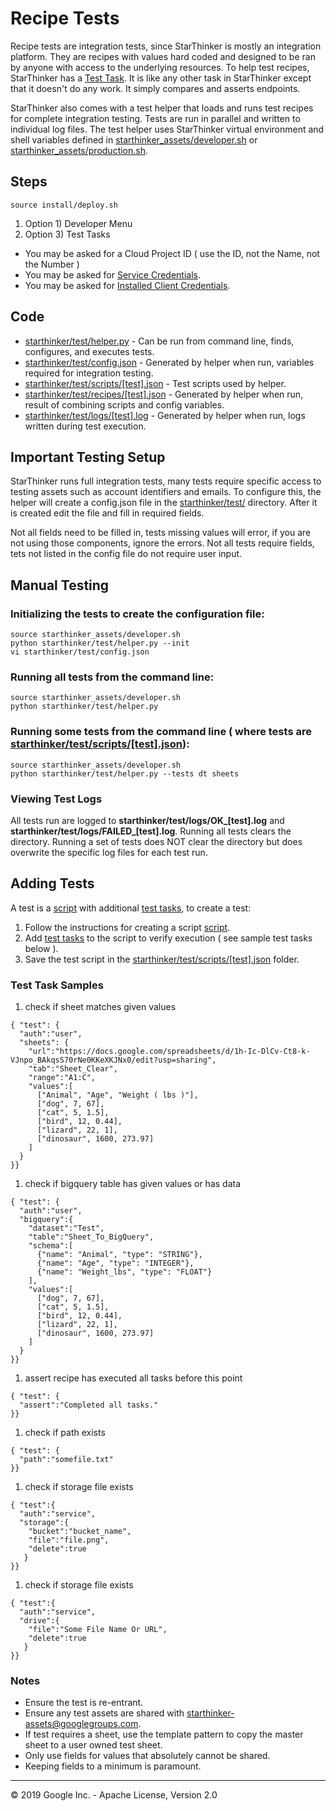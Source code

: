 # Recipe Tests

Recipe tests are integration tests, since StarThinker is mostly an integration platform.  They are recipes
with values hard coded and designed to be ran by anyone with access to the underlying resources.  To help 
test recipes, StarThinker has a [Test Task](../starthinker/task/test/). It is like any other task
in StarThinker except that it doesn't do any work.  It simply compares and asserts endpoints.  

StarThinker also comes with a test helper that loads and runs test recipes for complete integration testing.
Tests are run in parallel and written to individual log files.  The test helper uses StarThinker virtual
environment and shell variables defined in [starthinker_assets/developer.sh](../starthinker_assets/developer.sh)
or [starthinker_assets/production.sh](../starthinker_assets/production.sh).

## Steps
```
source install/deploy.sh
```

1. Option 1) Developer Menu
1. Option 3) Test Tasks
  - You may be asked for a Cloud Project ID ( use the ID, not the Name, not the Number )
  - You may be asked for [Service Credentials](cloud_service.md).
  - You may be asked for [Installed Client Credentials](cloud_client_installed.md).

## Code

  - [starthinker/test/helper.py](../starthinker/test/helper.py) - Can be run from command line, finds, configures, and executes tests.
  - [starthinker/test/config.json](../starthinker/test/) - Generated by helper when run, variables required for integration testing.
  - [starthinker/test/scripts/[test].json](../starthinker/test/scripts/) - Test scripts used by helper.
  - [starthinker/test/recipes/[test].json](../starthinker/test/) - Generated by helper when run, result of combining scripts and config variables.
  - [starthinker/test/logs/[test].log](../starthinker/test/) - Generated by helper when run, logs written during test execution.

## Important Testing Setup

StarThinker runs full integration tests, many tests require specific access to testing assets such as account identifiers and emails.
To configure this, the helper will create a config.json file in the [starthinker/test/](../starthinker/test/) directory. After it is
created edit the file and fill in required fields.

Not all fields need to be filled in, tests missing values will error, if you are not using those components, ignore the errors.
Not all tests require fields, tets not listed in the config file do not require user input.

## Manual Testing

### Initializing the tests to create the configuration file:
```
source starthinker_assets/developer.sh
python starthinker/test/helper.py --init
vi starthinker/test/config.json
```

### Running all tests from the command line:
```
source starthinker_assets/developer.sh
python starthinker/test/helper.py
```

### Running some tests from the command line ( where tests are [starthinker/test/scripts/[test].json](../starthinker/test/scripts/)):
```
source starthinker_assets/developer.sh
python starthinker/test/helper.py --tests dt sheets
```

### Viewing Test Logs

All tests run are logged to **starthinker/test/logs/OK_[test].log** and **starthinker/test/logs/FAILED_[test].log**.  Running all tests clears the directory.  Running a set of tests does NOT clear the directory but does overwrite the specific log files for each test run.

## Adding Tests

A test is a [script](recipe.md) with additional [test tasks](../task/test/run.py), to create a test:

1. Follow the instructions for creating a script [script](recipe.md).
1. Add [test tasks](../task/test/run.py) to the script to verify execution ( see sample test tasks below ).
1. Save the test script in the [starthinker/test/scripts/[test].json](../starthinker/test/scripts/) folder.

### Test Task Samples

1. check if sheet matches given values
```
{ "test": {
  "auth":"user",
  "sheets": {
    "url":"https://docs.google.com/spreadsheets/d/1h-Ic-DlCv-Ct8-k-VJnpo_BAkqsS70rNe0KKeXKJNx0/edit?usp=sharing",
    "tab":"Sheet_Clear",
    "range":"A1:C",
    "values":[
      ["Animal", "Age", "Weight ( lbs )"],
      ["dog", 7, 67],
      ["cat", 5, 1.5],
      ["bird", 12, 0.44],
      ["lizard", 22, 1],
      ["dinosaur", 1600, 273.97]
    ]
  }
}}
```
1. check if bigquery table has given values or has data
```
{ "test": {
  "auth":"user",
  "bigquery":{
    "dataset":"Test",
    "table":"Sheet_To_BigQuery",
    "schema":[
      {"name": "Animal", "type": "STRING"},
      {"name": "Age", "type": "INTEGER"},
      {"name": "Weight_lbs", "type": "FLOAT"}
    ],
    "values":[
      ["dog", 7, 67],
      ["cat", 5, 1.5],
      ["bird", 12, 0.44],
      ["lizard", 22, 1],
      ["dinosaur", 1600, 273.97]
    ]
  }
}}
```
1. assert recipe has executed all tasks before this point
```
{ "test": {
  "assert":"Completed all tasks."
}}
``` 
1. check if path exists
```
{ "test": {
  "path":"somefile.txt"
}}
```
1. check if storage file exists
```
{ "test":{
  "auth":"service",
  "storage":{
    "bucket":"bucket_name",
    "file":"file.png",
    "delete":true
   }
}}
```
1. check if storage file exists
```
{ "test":{
  "auth":"service",
  "drive":{
    "file":"Some File Name Or URL",
    "delete":true
   }
}}
```

### Notes

- Ensure the test is re-entrant.
- Ensure any test assets are shared with starthinker-assets@googlegroups.com.
- If test requires a sheet, use the template pattern to copy the master sheet to a user owned test sheet.
- Only use fields for values that absolutely cannot be shared.
- Keeping fields to a minimum is paramount.

---
&copy; 2019 Google Inc. - Apache License, Version 2.0
